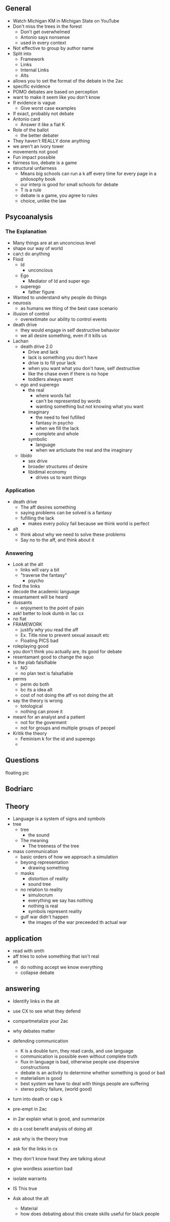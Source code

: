 ## General

-   Watch Michigan KM in Michigan State on YouTube
-   Don't miss the trees in the forest
    -   Don't get overwhelmed
    -   Antonio says nonsense
    -   used in every context
-   Not effective to group by author name
-   Split into
    -   Framework
    -   Links
    -   Internal Links
    -   Alts
-   allows you to set the format of the debate in the 2ac
-   specific evidence
-   POMO debates are based on perception
-   want to make it seem like you don't know
-   If evidence is vague
    -   Give worst case examples
-   If exact, probably not debate
-   Antonio card
    -   Answer it like a fiat K
-   Role of the ballot
    -   the better debater
-   They haven't REALLY done anything
-   we aren't an ivory tower
-   movements not good
-   Fun impact possible
-   fairness too, debate is a game
-   structural unfairness
    -   Means big schools can run a k aff every time for every page in a philosophy book
    -   our interp is good for small schools for debate
    -   T is a rule
    -   debate is a game, you agree to rules
    -   choice, unlike the law

## Psycoanalysis

### The Explanation

-   Many things are at an unconcious level
-   shape our way of world
-   can;t do anything
-   Floid
    -   Id
        -   unconcious
    -   Ego
        -   Mediator of Id and super ego
    -   superego
        -   father figure
-   Wanted to understand why people do things
-   neurosis
    -   as humans we thing of the best case scenario
-   illusion of control
    -   overextimate our ability to control events
-   death drive
    -   they would engage in self destructive behavior
    -   we all desire something, even if it kills us
-   Lachan
    -   death drive 2.0
        -   Drive and lack
        -   lack is something you don't have
        -   drive is to fill your lack
        -   when you want what you don't have, self destructive
        -   like the chase even if there is no hope
        -   toddlers always want
    -   ego and superego
        -   the real
            -   where words fail
            -   can't be represented by words
            -   wanting something but not knowing what you want
        -   imaginary
            -   the need to feel fufilled
            -   fantasy in psycho
            -   when we fill the lack
            -   complete and whole
        -   symbolic
            -   language
            -   when we articluate the real and the imaginary
    -   libido
        -   sex drive
        -   broader structures of desire
        -   libidimal economy
            -   drives us to want things

### Application

-   death drive
    -   The aff desires something
    -   saying problems can be solved is a fantasy
    -   fufilling the lack
        -   makes every policy fail because we think world is perfect
-   alt
    -   think about why we need to solve these problems
    -   Say no to the aff, and think about it

### Answering

-   Look at the alt
    -   links will vary a bit
    -   "traverse the fantasy"
        -   psycho
-   find the links
-   decode the academic language
-   resantament will be heard
-   dussants
    -   enjoyment to the point of pain
-   ask! better to look dumb in 1ac cx
-   no fiat
-   FRAMEWORK
    -   justify why you read the aff
    -   Ex. Title nine to prevent sexual assault etc
    -   Floating PICS bad
-   roleplaying good
-   you don't think you actually are, its good for debate
-   resentamant good to change the squo
-   Is the plab falsifiable
    -   NO
    -   no plan text is falsafiable
-   perms
    -   perm do both
    -   bc its a idea alt
    -   cost of not doing the aff vs not doing the alt
-   say the theory is wrong
    -   totological
    -   nothing can prove it
-   meant for an analyst and a patient
    -   not for the goverment
    -   not for groups and multiple groups of peopel
-   Kritik the theory
    -   Feminism k for the id and superego
    -

## Questions

floating pic

## Bodriarc

## Theory

-   Language is a system of signs and symbols
-   tree
    -   tree
        -   the sound
    -   The meaning
        -   The treeness of the tree
-   mass communication
    -   basic orders of how we approach a simulation
    -   beyong representation
        -   drawing something
    -   masks
        -   distortion of reality
        -   sound tree
    -   no relation to reality
        -   simulocrum
        -   everything we say has nothing
        -   nothing is real
        -   symbols represent reality
    -   gulf war didn't happen
        -   the images of the war preceeded th actual war

## application

-   read with smth
-   aff tries to solve something that isn't real
-   alt
    -   do nothing accept we know everything
    -   collapse debate

## answering

-   Identify links in the alt
-   use CX to see what they defend
-   compartmetalize your 2ac
-   why debates matter
-   defending communication
    -   K is a double turn, they read cards, and use language
    -   communication is possible even without complete truth
    -   flux in language is bad, otherwise people use dispersive constructions
    -   debate is an activity to determine whether something is good or bad
    -   materialism is good
    -   best system we have to deal with things people are suffering
    -   stereo policy failure, (world good)
-   turn into death or cap k
-   pre-empt in 2ac
-   in 2ar explain what is good, and summarize
-   do a cost benefit analysis of doing alt

-   ask why is the theory true
-   ask for the links in cx
-   they don't know hwat they are talking about
-   give wordless assertion bad
-   isolate warrants
-   IS This true
-   Ask about the alt
    -   Material
    -   how does debating about this create skills useful for black people
